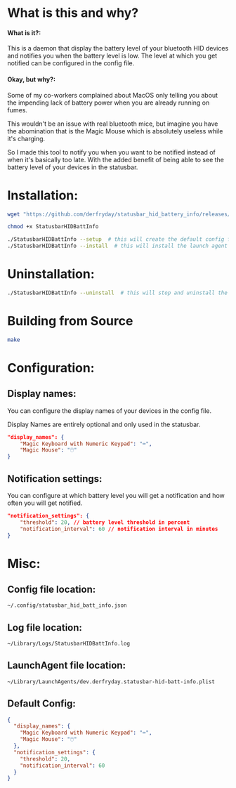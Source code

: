 # What is this and why?
#### What is it?: 
This is a daemon that display the battery level of your bluetooth HID devices and notifies you when the battery level is low.
The level at which you get notified can be configured in the config file.

#### Okay, but why?:
Some of my co-workers complained about MacOS only telling you about the impending lack of battery power when you are already running on fumes.

This wouldn't be an issue with real bluetooth mice, but imagine you have the abomination that is the Magic Mouse which is absolutely useless while it's charging.

So I made this tool to notify you when you want to be notified instead of when it's basically too late. With the added benefit of being able to see the battery level of your devices in the statusbar.

# Installation:
```bash
wget "https://github.com/derfryday/statusbar_hid_battery_info/releases/latest/download/StatusbarHIDBattInfo"

chmod +x StatusbarHIDBattInfo

./StatusbarHIDBattInfo --setup  # this will create the default config file
./StatusbarHIDBattInfo --install  # this will install the launch agent and start it
```

# Uninstallation:
```bash
./StatusbarHIDBattInfo --uninstall  # this will stop and uninstall the launch agent
```
# Building from Source
```bash
make
```

# Configuration:
## Display names:
You can configure the display names of your devices in the config file.

Display Names are entirely optional and only used in the statusbar.

```json
"display_names": {
    "Magic Keyboard with Numeric Keypad": "⌨️",
    "Magic Mouse": "🖱️"
}
```

## Notification settings:
You can configure at which battery level you will get a notification and how often you will get notified.

```json
"notification_settings": {
    "threshold": 20, // battery level threshold in percent
    "notification_interval": 60 // notification interval in minutes
}
```

# Misc:
## Config file location:
```bash
~/.config/statusbar_hid_batt_info.json
```

## Log file location:
```bash
~/Library/Logs/StatusbarHIDBattInfo.log
```

## LaunchAgent file location:
```bash
~/Library/LaunchAgents/dev.derfryday.statusbar-hid-batt-info.plist
```

## Default Config:
```json
{
  "display_names": {
    "Magic Keyboard with Numeric Keypad": "⌨️",
    "Magic Mouse": "🖱️"
  },
  "notification_settings": {
    "threshold": 20,
    "notification_interval": 60
  }
}
```